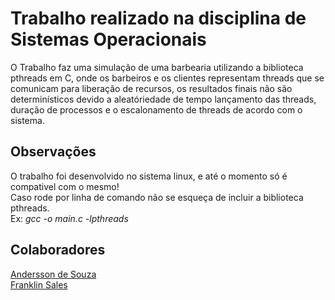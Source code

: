 # Trabalho realizado na disciplina de Sistemas Operacionais
O Trabalho faz uma simulação de uma barbearia utilizando a biblioteca pthreads em C, onde os barbeiros e os clientes representam 
threads que se comunicam para liberação de recursos, os resultados finais não são determinísticos devido a aleatóriedade
de tempo lançamento das threads, duração de processos e o escalonamento de threads de acordo com o sistema.

## Observações
O trabalho foi desenvolvido no sistema linux, e até o momento só é compativel com o mesmo! <br>
Caso rode por linha de comando não se esqueça de incluir a biblioteca pthreads. <br>
Ex: *gcc -o main.c -lpthreads*

## Colaboradores
[Andersson de Souza](https://github.com/anderssonslv)<br>
[Franklin Sales](https://github.com/Frankl1sales)
